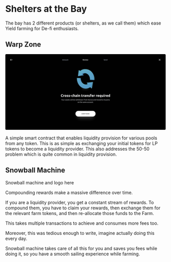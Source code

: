 # Shelters at the Bay

The bay has 2 different products (or shelters, as we call them) which ease Yield farming for De-fi enthusiasts.

## Warp Zone

![](<../.gitbook/assets/Warp portal.png>)

A simple smart contract that enables liquidity provision for various pools from any token. This is as simple as exchanging your initial tokens for LP tokens to become a liquidity provider. This also addresses the 50-50 problem which is quite common in liquidity provision.

## Snowball Machine

Snowball machine and logo here

Compounding rewards make a massive difference over time.

If you are a liquidity provider, you get a constant stream of rewards. To compound them, you have to claim your rewards, then exchange them for the relevant farm tokens, and then re-allocate those funds to the Farm.

This takes multiple transactions to achieve and consumes more fees too.

Moreover, this was tedious enough to write, imagine actually doing this every day.

Snowball machine takes care of all this for you and saves you fees while doing it, so you have a smooth sailing experience while farming.

